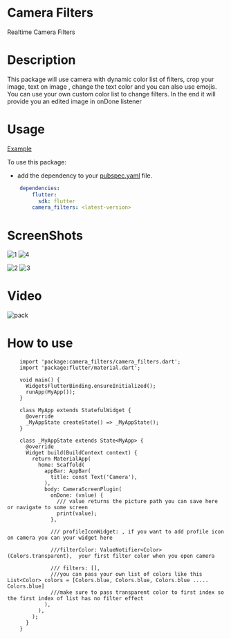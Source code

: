 # Camera Filters

Realtime Camera Filters


# Description

This package will use camera with dynamic color list of filters, crop your image, text on image , change the text color and you can also use emojis. You can use your own custom color list to change filters. In the end it will provide you an edited image in onDone listener

# Usage


[Example](https://github.com/hamzasidd3634/camera_filter/tree/master/lib/example)


To use this package:

* add the dependency to your [pubspec.yaml](https://github.com/hamzasidd3634/camera_filter/blob/master/example/pubspec.yaml) file.

```yaml
    dependencies:
        flutter:
          sdk: flutter
        camera_filters: <latest-version>
```

# ScreenShots

![1](https://user-images.githubusercontent.com/64409533/165637956-d82b2ff0-a570-49be-b48d-25e141b8bb37.png)
![4](https://user-images.githubusercontent.com/64409533/165637976-fb2df8c4-614b-4330-a136-1dc7043d87c0.png)


![2](https://user-images.githubusercontent.com/64409533/165637109-4a1bdf46-8e09-4dcd-88d5-989f48c4f650.png)
![3](https://user-images.githubusercontent.com/64409533/165637989-03d84eb5-2bd8-42c8-8525-9e7553d6d974.png)


# Video

![pack](https://user-images.githubusercontent.com/64409533/165578953-cdfa1c9d-fe11-4454-a334-6cef3d85b078.gif)


# How to use


        import 'package:camera_filters/camera_filters.dart';
        import 'package:flutter/material.dart';
        
        void main() {
          WidgetsFlutterBinding.ensureInitialized();
          runApp(MyApp());
        }
        
        class MyApp extends StatefulWidget {
          @override
          _MyAppState createState() => _MyAppState();
        }
        
        class _MyAppState extends State<MyApp> {
          @override
          Widget build(BuildContext context) {
            return MaterialApp(
              home: Scaffold(
                appBar: AppBar(
                  title: const Text('Camera'),
                ),
                body: CameraScreenPlugin(
                  onDone: (value) {
                    /// value returns the picture path you can save here or navigate to some screen
                    print(value);
                  },
        
                  /// profileIconWidget: , if you want to add profile icon on camera you can your widget here
        
                  ///filterColor: ValueNotifier<Color>(Colors.transparent),  your first filter color when you open camera
        
                  /// filters: [],
                  ///you can pass your own list of colors like this List<Color> colors = [Colors.blue, Colors.blue, Colors.blue ..... Colors.blue]
                  ///make sure to pass transparent color to first index so the first index of list has no filter effect
                ),
              ),
            );
          }
        }


